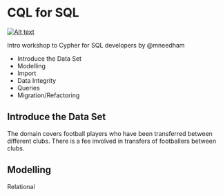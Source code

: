 # CQL for SQL

[![Alt text](https://img.youtube.com/vi/1TSBXZMv6tc/0.jpg)](https://www.youtube.com/watch?v=1TSBXZMv6tc)

Intro workshop to Cypher for SQL developers by @mneedham

* Introduce the Data Set
* Modelling 
* Import
* Data Integrity
* Queries
* Migration/Refactoring

## Introduce the Data Set

The domain covers football players who have been transferred between different clubs. There is a fee involved in transfers of footballers between clubs.

## Modelling

Relational 
